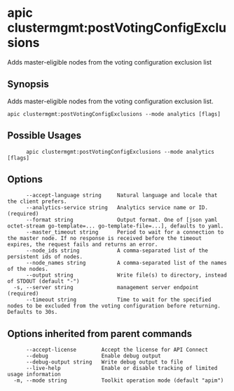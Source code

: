 # apic clustermgmt:postVotingConfigExclusions

Adds master-eligible nodes from the voting configuration exclusion list

## Synopsis

Adds master-eligible nodes from the voting configuration exclusion list.

```
apic clustermgmt:postVotingConfigExclusions --mode analytics [flags]
```

## Possible Usages

```
      apic clustermgmt:postVotingConfigExclusions --mode analytics [flags]
```

## Options

```
      --accept-language string     Natural language and locale that the client prefers.
      --analytics-service string   Analytics service name or ID. (required)
      --format string              Output format. One of [json yaml octet-stream go-template=... go-template-file=...], defaults to yaml.
      --master_timeout string      Period to wait for a connection to the master node. If no response is received before the timeout expires, the request fails and returns an error.
      --node_ids string            A comma-separated list of the persistent ids of nodes.
      --node_names string          A comma-separated list of the names of the nodes.
      --output string              Write file(s) to directory, instead of STDOUT (default "-")
  -s, --server string              management server endpoint (required)
      --timeout string             Time to wait for the specified nodes to be excluded from the voting configuration before returning. Defaults to 30s.
```

## Options inherited from parent commands

```
      --accept-license        Accept the license for API Connect
      --debug                 Enable debug output
      --debug-output string   Write debug output to file
      --live-help             Enable or disable tracking of limited usage information
  -m, --mode string           Toolkit operation mode (default "apim")
```
